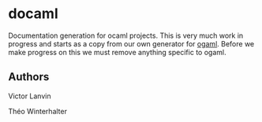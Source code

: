 # docaml

Documentation generation for ocaml projects.
This is very much work in progress and starts as a copy from our own generator
for [ogaml](http://ogaml.github.io/).
Before we make progress on this we must remove anything specific to ogaml.

## Authors

Victor Lanvin

Théo Winterhalter
